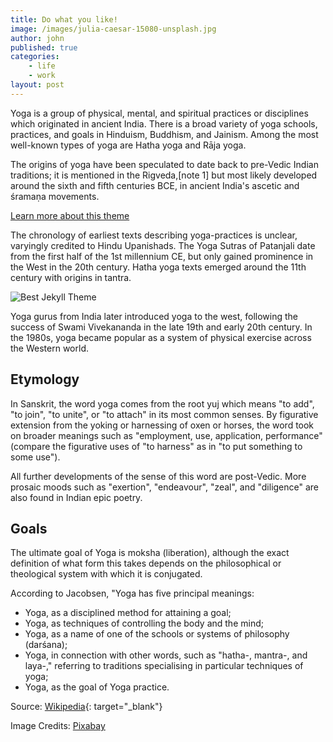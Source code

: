 ```yaml
---
title: Do what you like!
image: /images/julia-caesar-15080-unsplash.jpg
author: john
published: true
categories: 
    - life
    - work
layout: post
---
```



Yoga is a group of physical, mental, and spiritual practices or disciplines which originated in ancient India. There is a broad variety of yoga schools, practices, and goals in Hinduism, Buddhism, and Jainism. Among the most well-known types of yoga are Hatha yoga and Rāja yoga.

The origins of yoga have been speculated to date back to pre-Vedic Indian traditions; it is mentioned in the Rigveda,[note 1] but most likely developed around the sixth and fifth centuries BCE, in ancient India's ascetic and śramaṇa movements. 


[Learn more about this theme]({{site.baseurl}}/about/)

The chronology of earliest texts describing yoga-practices is unclear, varyingly credited to Hindu Upanishads. The Yoga Sutras of Patanjali date from the first half of the 1st millennium CE, but only gained prominence in the West in the 20th century. Hatha yoga texts emerged around the 11th century with origins in tantra.

![Best Jekyll Theme]({{site.baseurl}}/images/meditation-2717462_1280.jpg)

Yoga gurus from India later introduced yoga to the west, following the success of Swami Vivekananda in the late 19th and early 20th century. In the 1980s, yoga became popular as a system of physical exercise across the Western world.

## Etymology
In Sanskrit, the word yoga comes from the root yuj which means "to add", "to join", "to unite", or "to attach" in its most common senses. By figurative extension from the yoking or harnessing of oxen or horses, the word took on broader meanings such as "employment, use, application, performance" (compare the figurative uses of "to harness" as in "to put something to some use"). 

All further developments of the sense of this word are post-Vedic. More prosaic moods such as "exertion", "endeavour", "zeal", and "diligence" are also found in Indian epic poetry.

## Goals
The ultimate goal of Yoga is moksha (liberation), although the exact definition of what form this takes depends on the philosophical or theological system with which it is conjugated.

According to Jacobsen, "Yoga has five principal meanings:

* Yoga, as a disciplined method for attaining a goal;
* Yoga, as techniques of controlling the body and the mind;
* Yoga, as a name of one of the schools or systems of philosophy (darśana);
* Yoga, in connection with other words, such as "hatha-, mantra-, and laya-," referring to traditions specialising in particular techniques of yoga;
* Yoga, as the goal of Yoga practice.

Source: [Wikipedia](https://en.wikipedia.org/wiki/Yoga){: target="_blank"}

Image Credits: [Pixabay](https://pixabay.com)